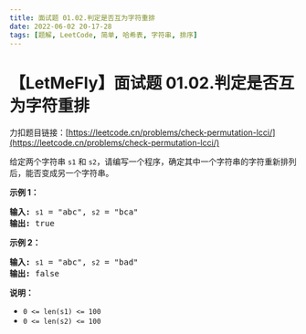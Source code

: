 ```yaml
---
title: 面试题 01.02.判定是否互为字符重排
date: 2022-06-02 20-17-28
tags: [题解, LeetCode, 简单, 哈希表, 字符串, 排序]
---
```


# 【LetMeFly】面试题 01.02.判定是否互为字符重排

力扣题目链接：[https://leetcode.cn/problems/check-permutation-lcci/](https://leetcode.cn/problems/check-permutation-lcci/)

<p>给定两个字符串 <code>s1</code> 和 <code>s2</code>，请编写一个程序，确定其中一个字符串的字符重新排列后，能否变成另一个字符串。</p>

<p><strong>示例 1：</strong></p>

<pre><strong>输入:</strong> <code>s1</code> = &quot;abc&quot;, <code>s2</code> = &quot;bca&quot;
<strong>输出:</strong> true 
</pre>

<p><strong>示例 2：</strong></p>

<pre><strong>输入:</strong> <code>s1</code> = &quot;abc&quot;, <code>s2</code> = &quot;bad&quot;
<strong>输出:</strong> false
</pre>

<p><strong>说明：</strong></p>

<ul>
	<li><code>0 &lt;= len(s1) &lt;= 100 </code></li>
	<li><code>0 &lt;= len(s2) &lt;= 100 </code></li>
</ul>


    